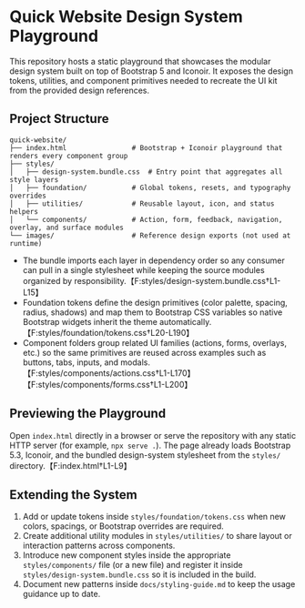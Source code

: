 # Quick Website Design System Playground

This repository hosts a static playground that showcases the modular design system built on top of Bootstrap 5 and Iconoir. It exposes the design tokens, utilities, and component primitives needed to recreate the UI kit from the provided design references.

## Project Structure

```
quick-website/
├── index.html                # Bootstrap + Iconoir playground that renders every component group
├── styles/
│   ├── design-system.bundle.css  # Entry point that aggregates all style layers
│   ├── foundation/           # Global tokens, resets, and typography overrides
│   ├── utilities/            # Reusable layout, icon, and status helpers
│   └── components/           # Action, form, feedback, navigation, overlay, and surface modules
└── images/                   # Reference design exports (not used at runtime)
```

- The bundle imports each layer in dependency order so any consumer can pull in a single stylesheet while keeping the source modules organized by responsibility.【F:styles/design-system.bundle.css†L1-L15】
- Foundation tokens define the design primitives (color palette, spacing, radius, shadows) and map them to Bootstrap CSS variables so native Bootstrap widgets inherit the theme automatically.【F:styles/foundation/tokens.css†L20-L190】
- Component folders group related UI families (actions, forms, overlays, etc.) so the same primitives are reused across examples such as buttons, tabs, inputs, and modals.【F:styles/components/actions.css†L1-L170】【F:styles/components/forms.css†L1-L200】

## Previewing the Playground

Open `index.html` directly in a browser or serve the repository with any static HTTP server (for example, `npx serve .`). The page already loads Bootstrap 5.3, Iconoir, and the bundled design-system stylesheet from the `styles/` directory.【F:index.html†L1-L9】

## Extending the System

1. Add or update tokens inside `styles/foundation/tokens.css` when new colors, spacings, or Bootstrap overrides are required.
2. Create additional utility modules in `styles/utilities/` to share layout or interaction patterns across components.
3. Introduce new component styles inside the appropriate `styles/components/` file (or a new file) and register it inside `styles/design-system.bundle.css` so it is included in the build.
4. Document new patterns inside `docs/styling-guide.md` to keep the usage guidance up to date.

